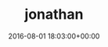 ---
title:		"jonathan"
type:		"photos"
mediatype:		"upload"
description:		"TBC"
date:		"2016-08-01 18:03:00+00:00"
album:		"people"
filename:		"jonathan.md"
series:		""
cl_public_id:		"people/jonathan"
cl_version:		1497005446
format:		"tiff"
bytes:		2554920
width:		961
height:		1440
colours:
- "#203518"
- "#2F3A1D"
- "#416132"
- "#0C1E05"
- "#4C6030"
- "#22211C"
- "#0A4774"
- "#3A5780"
- "#1F2521"
- "#315E7F"
- "#88736E"
- "#202E41"
- "#BFABA4"
- "#322F1F"
- "#8A5362"
- "#1C2D39"
- "#637869"
- "#04253F"
- "#83675A"
- "#203009"
- "#8B5576"
- "#5499BF"
exposure_mode:		"Auto"
program:		"Aperture-priority AE"
aperture:		"2.8"
focal_length:		"24.0 mm"
iso:		"640"
shutter_speed:		"1/4000"
metering:		"Multi-segment"
flash:		"Off, Did not fire"
white_balance:		"As Shot"
colour_temp:		"4650"
has_crop:		"false"
orientation:		"Horizontal (normal)"
camera_model:		"NIKON D800"
lens_info:		"24-70mm f/2.8"
artist:		"No artist info"
x_resolution:		"300"
y_resolution:		"300"
---